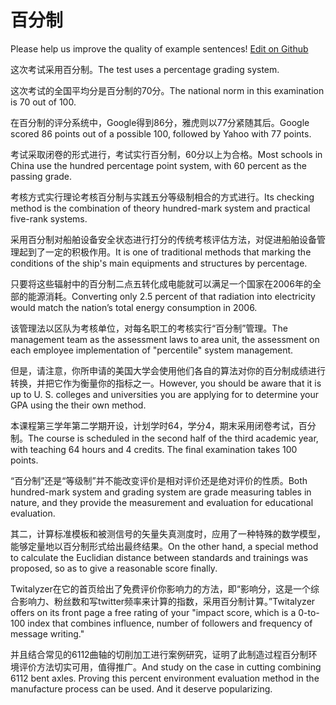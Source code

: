 # 百分制

Please help us improve the quality of example sentences! [Edit on Github](https://github.com/jiyushe/jiyu-example-sentence-source/blob/main/chinese/baifenzhi.md)

<p><span class="chinese">这次考试采用百分制。</span><span class="english">The test uses a percentage grading system.</span></p>

<p><span class="chinese">这次考试的全国平均分是百分制的70分。</span><span class="english">The national norm in this examination is 70 out of 100.</span></p>

<p><span class="chinese">在百分制的评分系统中，Google得到86分，雅虎则以77分紧随其后。</span><span class="english">Google scored 86 points out of a possible 100, followed by Yahoo with 77 points.</span></p>

<p><span class="chinese">考试采取闭卷的形式进行，考试实行百分制，60分以上为合格。</span><span class="english">Most schools in China use the hundred percentage point system, with 60 percent as the passing grade.</span></p>

<p><span class="chinese">考核方式实行理论考核百分制与实践五分等级制相合的方式进行。</span><span class="english">Its checking method is the combination of theory hundred-mark system and practical five-rank systems.</span></p>

<p><span class="chinese">采用百分制对船舶设备安全状态进行打分的传统考核评估方法，对促进船舶设备管理起到了一定的积极作用。</span><span class="english">It is one of traditional methods that marking the conditions of the ship's main equipments and structures by percentage.</span></p>

<p><span class="chinese">只要将这些辐射中的百分制二点五转化成电能就可以满足一个国家在2006年的全部的能源消耗。</span><span class="english">Converting only 2.5 percent of that radiation into electricity would match the nation’s total energy consumption in 2006.</span></p>

<p><span class="chinese">该管理法以区队为考核单位，对每名职工的考核实行“百分制”管理。</span><span class="english">The management team as the assessment laws to area unit, the assessment on each employee implementation of "percentile" system management.</span></p>

<p><span class="chinese">但是，请注意，你所申请的美国大学会使用他们各自的算法对你的百分制成绩进行转换，并把它作为衡量你的指标之一。</span><span class="english">However, you should be aware that it is up to U. S. colleges and universities you are applying for to determine your GPA using the their own method.</span></p>

<p><span class="chinese">本课程第三学年第二学期开设，计划学时64，学分4，期末采用闭卷考试，百分制。</span><span class="english">The course is scheduled in the second half of the third academic year, with teaching 64 hours and 4 credits. The final examination takes 100 points.</span></p>

<p><span class="chinese">“百分制”还是“等级制”并不能改变评价是相对评价还是绝对评价的性质。</span><span class="english">Both hundred-mark system and grading system are grade measuring tables in nature, and they provide the measurement and evaluation for educational evaluation.</span></p>

<p><span class="chinese">其二，计算标准模板和被测信号的矢量失真测度时，应用了一种特殊的数学模型，能够定量地以百分制形式给出最终结果。</span><span class="english">On the other hand, a special method to calculate the Euclidian distance between standards and trainings was proposed, so as to give a reasonable score finally.</span></p>

<p><span class="chinese">Twitalyzer在它的首页给出了免费评价你影响力的方法，即“影响分，这是一个综合影响力、粉丝数和写twitter频率来计算的指数，采用百分制计算。”</span><span class="english">Twitalyzer offers on its front page a free rating of your "impact score, which is a 0-to-100 index that combines influence, number of followers and frequency of message writing."</span></p>

<p><span class="chinese">并且结合常见的6112曲轴的切削加工进行案例研究，证明了此制造过程百分制环境评价方法切实可用，值得推广。</span><span class="english">And study on the case in cutting combining 6112 bent axles. Proving this percent environment evaluation method in the manufacture process can be used. And it deserve popularizing.</span></p>

